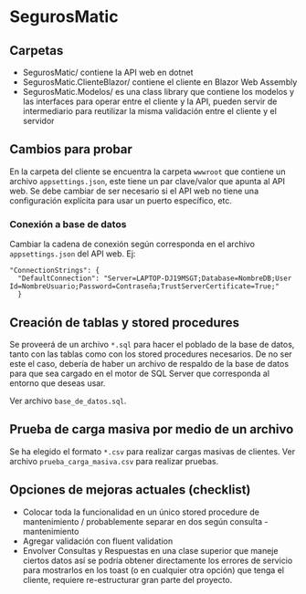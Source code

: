 # SegurosMatic
## Carpetas
- SegurosMatic/ contiene la API web en dotnet
- SegurosMatic.ClienteBlazor/ contiene el cliente en Blazor Web Assembly
- SegurosMatic.Modelos/ es una class library que contiene los modelos y
las interfaces para operar entre el cliente y la API, pueden servir de
intermediario para reutilizar la misma validación entre el cliente y el servidor

## Cambios para probar
En la carpeta del cliente se encuentra la carpeta `wwwroot` que contiene un
archivo `appsettings.json`, este tiene un par clave/valor que apunta al API web.
Se debe cambiar de ser necesario si el API web no tiene una configuración
explícita para usar un puerto específico, etc.

### Conexión a base de datos
Cambiar la cadena de conexión según corresponda en el archivo `appsettings.json`
del API web.
Ej:
```
"ConnectionStrings": {
  "DefaultConnection": "Server=LAPTOP-DJ19MSGT;Database=NombreDB;User Id=NombreUsuario;Password=Contraseña;TrustServerCertificate=True;"
  }
```

## Creación de tablas y stored procedures
Se proveerá de un archivo `*.sql` para hacer el poblado de la base de datos, tanto
con las tablas como con los stored procedures necesarios.
De no ser este el caso, debería de haber un archivo de respaldo de la base de datos
para que sea cargado en el motor de SQL Server que corresponda al entorno que
deseas usar.

Ver archivo `base_de_datos.sql`.

## Prueba de carga masiva por medio de un archivo
Se ha elegido el formato `*.csv` para realizar cargas masivas de clientes.
Ver archivo `prueba_carga_masiva.csv` para realizar pruebas.

## Opciones de mejoras actuales (checklist)
- Colocar toda la funcionalidad en un único stored procedure de mantenimiento /
probablemente separar en dos según consulta - mantenimiento
- Agregar validación con fluent validation
- Envolver Consultas y Respuestas en una clase superior que maneje ciertos datos
así se podría obtener directamente los errores de servicio para mostrarlos en los
toast (o en cualquier otra opción) que tenga el cliente, requiere re-estructurar
gran parte del proyecto.